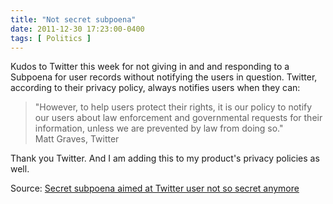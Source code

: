 ```yaml
---
title: "Not secret subpoena"
date: 2011-12-30 17:23:00-0400
tags: [ Politics ]
---
```


Kudos to Twitter this week for not giving in and and responding to a Subpoena for user records without notifying the users in question. Twitter, according to their privacy policy, always notifies users when they can:

> "However, to help users protect their rights, it is our policy to notify our users about law enforcement and governmental requests for their information, unless we are prevented by law from doing so."  
> Matt Graves, Twitter

Thank you Twitter. And I am adding this to my product's privacy policies as well.

Source: [Secret subpoena aimed at Twitter user not so secret anymore](http://news.cnet.com/8301-1009_3-57349732-83/secret-subpoena-aimed-at-twitter-user-not-so-secret-anymore/)
